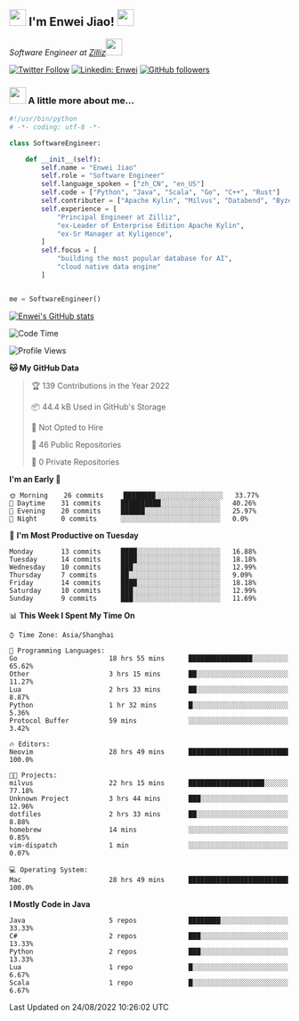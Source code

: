 <h2><img src="https://emojis.slackmojis.com/emojis/images/1531849430/4246/blob-sunglasses.gif?1531849430" width="30"/> I'm  Enwei Jiao! <img src="https://media.giphy.com/media/juBt25nT1KGys/giphy.gif" width=30> </h2>
<!-- <img align='right' src="https://media.giphy.com/media/M9gbBd9nbDrOTu1Mqx/giphy.gif" width="230"> -->
<p><em>Software Engineer at <a href="https://zilliz.com/">Zilliz</a><img src="https://media.giphy.com/media/WUlplcMpOCEmTGBtBW/giphy.gif" width="30"></em></p>

[![Twitter Follow](https://img.shields.io/twitter/follow/misteranmol?label=Follow)](https://twitter.com/intent/follow?screen_name=EnweiJiao)
[![Linkedin: Enwei](https://img.shields.io/badge/-enwei-blue?style=&logo=Linkedin&logoColor=white&link=https://www.linkedin.com/in/enwei-jiao-41192a97)](https://www.linkedin.com/in/enwei-jiao-41192a97/)
[![GitHub followers](https://img.shields.io/github/followers/jiaoew1991?label=Follow&style=social)](https://github.com/jiaoew1991)


### <img src="https://media.giphy.com/media/VgCDAzcKvsR6OM0uWg/giphy.gif" width="30"> A little more about me...  

```python
#!/usr/bin/python
# -*- coding: utf-8 -*-

class SoftwareEngineer:

    def __init__(self):
        self.name = "Enwei Jiao"
        self.role = "Software Engineer"
        self.language_spoken = ["zh_CN", "en_US"]
        self.code = ["Python", "Java", "Scala", "Go", "C++", "Rust"]
        self.contributer = ["Apache Kylin", "Milvus", "Databend", "Byzer-Lang"]
        self.experience = [
            "Principal Engineer at Zilliz",
            "ex-Leader of Enterprise Edition Apache Kylin",
            "ex-Sr Manager at Kyligence",
        ]
        self.focus = [
            "building the most popular database for AI",
            "cloud native data engine"
        ]


me = SoftwareEngineer()
```

[![Enwei's GitHub stats](https://github-readme-stats.vercel.app/api?username=jiaoew1991&count_private=true&show_icons=true)](https://github.com/jiaoew1991/jiaoew1991)

<!-- [![Top Langs](https://github-readme-stats.vercel.app/api/top-langs/?username=jiaoew1991&layout=compact)](https://github.com/jiaoew1991/jiaoew1991) -->

<!--START_SECTION:waka-->
![Code Time](http://img.shields.io/badge/Code%20Time-98%20hrs%2039%20mins-blue)

![Profile Views](http://img.shields.io/badge/Profile%20Views-7-blue)

**🐱 My GitHub Data** 

> 🏆 139 Contributions in the Year 2022
 > 
> 📦 44.4 kB Used in GitHub's Storage 
 > 
> 🚫 Not Opted to Hire
 > 
> 📜 46 Public Repositories 
 > 
> 🔑 0 Private Repositories  
 > 
**I'm an Early 🐤** 

```text
🌞 Morning    26 commits     ████████░░░░░░░░░░░░░░░░░   33.77% 
🌆 Daytime    31 commits     ██████████░░░░░░░░░░░░░░░   40.26% 
🌃 Evening    20 commits     ██████░░░░░░░░░░░░░░░░░░░   25.97% 
🌙 Night      0 commits      ░░░░░░░░░░░░░░░░░░░░░░░░░   0.0%

```
📅 **I'm Most Productive on Tuesday** 

```text
Monday       13 commits     ████░░░░░░░░░░░░░░░░░░░░░   16.88% 
Tuesday      14 commits     ████░░░░░░░░░░░░░░░░░░░░░   18.18% 
Wednesday    10 commits     ███░░░░░░░░░░░░░░░░░░░░░░   12.99% 
Thursday     7 commits      ██░░░░░░░░░░░░░░░░░░░░░░░   9.09% 
Friday       14 commits     ████░░░░░░░░░░░░░░░░░░░░░   18.18% 
Saturday     10 commits     ███░░░░░░░░░░░░░░░░░░░░░░   12.99% 
Sunday       9 commits      ███░░░░░░░░░░░░░░░░░░░░░░   11.69%

```


📊 **This Week I Spent My Time On** 

```text
⌚︎ Time Zone: Asia/Shanghai

💬 Programming Languages: 
Go                       18 hrs 55 mins      ████████████████░░░░░░░░░   65.62% 
Other                    3 hrs 15 mins       ██░░░░░░░░░░░░░░░░░░░░░░░   11.27% 
Lua                      2 hrs 33 mins       ██░░░░░░░░░░░░░░░░░░░░░░░   8.87% 
Python                   1 hr 32 mins        █░░░░░░░░░░░░░░░░░░░░░░░░   5.36% 
Protocol Buffer          59 mins             ░░░░░░░░░░░░░░░░░░░░░░░░░   3.42%

🔥 Editors: 
Neovim                   28 hrs 49 mins      █████████████████████████   100.0%

🐱‍💻 Projects: 
milvus                   22 hrs 15 mins      ███████████████████░░░░░░   77.18% 
Unknown Project          3 hrs 44 mins       ███░░░░░░░░░░░░░░░░░░░░░░   12.96% 
dotfiles                 2 hrs 33 mins       ██░░░░░░░░░░░░░░░░░░░░░░░   8.88% 
homebrew                 14 mins             ░░░░░░░░░░░░░░░░░░░░░░░░░   0.85% 
vim-dispatch             1 min               ░░░░░░░░░░░░░░░░░░░░░░░░░   0.07%

💻 Operating System: 
Mac                      28 hrs 49 mins      █████████████████████████   100.0%

```

**I Mostly Code in Java** 

```text
Java                     5 repos             ████████░░░░░░░░░░░░░░░░░   33.33% 
C#                       2 repos             ███░░░░░░░░░░░░░░░░░░░░░░   13.33% 
Python                   2 repos             ███░░░░░░░░░░░░░░░░░░░░░░   13.33% 
Lua                      1 repo              █░░░░░░░░░░░░░░░░░░░░░░░░   6.67% 
Scala                    1 repo              █░░░░░░░░░░░░░░░░░░░░░░░░   6.67%

```



 Last Updated on 24/08/2022 10:26:02 UTC
<!--END_SECTION:waka-->
